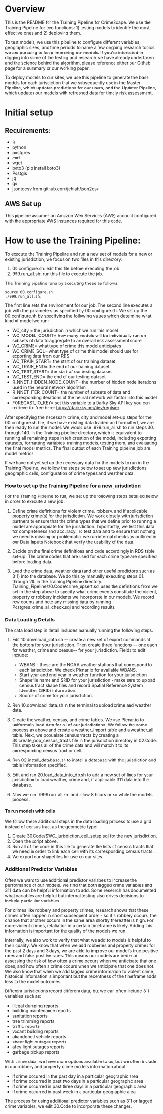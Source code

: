 # Overview

This is the README for the Training Pipeline for CrimeScape. We use the Training Pipeline for two functions: 1) testing models to identify the most effective ones and 2) deploying them.  

To test models, we use this pipeline to configure different variables, geographic sizes, and time periods to name a few ongoing research topics we are pursuing to keep improving our models. If you're interested in digging into some of the testing and research we have already undertaken and the science behind the algorithm, please reference either our Github page for a summary or our working paper. 

To deploy models to our sites, we use this pipeline to generate the base models for each jurisdiction that we subsequently use in the Master Pipeline, which updates predictions for our users, and the Updater Pipeline, which updates our models with refreshed data for timely risk assessment. 

# Initial setup

## Requirements: 
* R
* python
* postgres 
* curl 
* wget
* boto3 (pip install boto3)
* Postgis
* jq
* go
* jsontocsv from github.com/jehiah/json2csv

## AWS Set up
This pipeline assumes an Amazon Web Services (AWS) account configured with the appropriate AWS instances required for this code. 

# How to use the Training Pipeline:

To execute the Training Pipeline and run a new set of models for a new or existing jurisdiction, we focus on two files in this directory: 
 1. 00.configure.sh: edit this file before executing the job. 
 1. 999.run_all.sh: run this file to execute the job. 

The Training pipeline runs by executing these as follows: 
```
source 00.configure.sh
./999.run_all.sh. 
```

The first line sets the environment for our job. The second line executes a job with the parameters as specified by 00.configure.sh. We set up the 00.configure.sh by specifying the following values which determine what kind of model we run: 
* WC_city = the jurisdiction in which we run this model 
* WC_MODEL_COUNT= how many models will be individually run on subsets of data to aggregate to an overall risk assessment score
* WC_CRIME= what type of crime this model anticipates
* WC_CRIME_SQL= what type of crime this model should use for exporting data from our RDS
* WC_TRAIN_START= the start of our training dataset 
* WC_TRAIN_END= the end of our training dataset
* WC_TEST_START= the start of our testing dataset
* WC_TEST_END= the end of our testing dataset 
* R_NNET_HIDDEN_NODE_COUNT= the number of hidden node iterations used in the neural network algorithm
* R_NNET_ITER_COUNT= the number of subsets of data and corresponding iterations of the neural network will factor into this model 
* FORECAST_IO_KEY= set this variable to a Darky Sky API key you can retrieve for free here: https://darksky.net/dev/register

After specifying the necessary crime, city and model set-up steps for the 00.configure.sh file, if we have existing data loaded and formatted, we are then ready to run the model. We would use .999.run_all.sh to run steps 30. through 140. in the Training pipeline directory, which is equivalent to running all remaining steps in teh creation of the model, including exporting  datasets, formatting variables, training models, testing them, and evaluating the final model metrics. The final output of each Training pipeline job are model metrics.

If we have not yet set up the necessary data for the models to run in the Training Pipeline, we follow the steps below to set up new jurisdictions, geographic cells, configuration of crime types and weather data. 

### How to set up the Training Pipeline for a new jurisdiction

For the Training Pipeline to run, we set up the following steps detailed below in order to execute a new job. 

1. Define crime definitions for violent crime, robbery, and if applicable property crime(s) for the jurisdiction. We work closely with jurisdiction partners to ensure that the crime types that we define prior to running a model are appropriate for the jurisdiction. Importantly, we test this data for completeness and accuracy. To test data and to ensure that nothing we need is missing or problematic, we run internal checks as outlined in our Data Inputs Notebook that verify the usability of the data. 

2. Decide on the final crime definitions and code accordingly in RDS table set-up. The crime codes that are used for each crime type are specified before loading data. 

3. Load the crime data, weather data (and other useful predictors such as 311) into the  database. We do this by manually executing steps 01. through 20. in the Training Pipeline directory. Training_Pipeline/20.Code/crime_upsert.sql uses the definitions from we set in the step above to specify what crime events constitute the violent, property or robbery incidents we incorporate in our models. We record row counts and note any missing data by running Postgres_crime_all_check.sql and recording results. 

### Data Loading Details
The data load step in detail includes manually running the following steps. 

1. Edit 10.download_data.sh — create a new set of export commands at the bottom for your jurisdiction. Then create three functions -- one each for weather, crime and census-- for your jurisdiction. Fields to edit include:
	* WBANS - these are the NOAA weather stations that correspond to each jurisdiction. We check Plenar.io for available WBANS.
	* Start year and end year in weather function for your jurisdiction
	* Shapefile name and SRID for your jurisdiction - make sure to upload census tract shape files and record Spatial Reference System Identifier (SRID) information. 
	* Source of crime for your jurisdiction.

2. Run 10.download_data.sh in the terminal to upload crime and weather data.

3. Create the weather, census, and crime tables. We use Plenar.io to uniformally load data for all of our jurisdictions. We follow the same process as above and create a weather_import table and a weather_all table. Next, we popualate census tracts by creating a 30.create_pop_census_tracts file in the jurisdiction directory in 02.Code. This step takes all of the crime data and will match it to its corresponding census tract or cell. 

4. Run 02.install_database.sh to install a database with the jurisdiction and table information specified. 

5. Edit and run 20.load_data_into_db.sh to add a new set of lines for your jurisdiction to load weather, crime and, if applicable 311 data into the database.

6. Now we run ./999.run_all.sh. and allow 8 hours or so while the models process.

#### To run models with cells 
We follow these additional steps in the data loading process to use a grid instead of census tract as the geometric type: 

1. Create  30.Code/$WC_jurisdiction_cell_setup.sql for the new jurisdiction. 
2. Open the script above. 
3. Run all of the code in this file to generate the lists of census tracts that we need in order to link each cell with its corresponding census tracts.  
4. We export our shapefiles for use on our sites.

### Additional Predictor Variables 

Often we want to use additional predictor variabes to increase the performance of our models. We find that both lagged crime variables and 311 data can be helpful information to add. Some research has documented what variables are helpful but internal testing also drives decisions to include particular variables. 

For crimes like robbery and property crimes, research shows that these crimes often happen in short subsequent order - so if a robbery occurs, the chance that another occurs in the same area shortly thereafter is high. For more violent crimes, retaliation in a certain timeframe is likely. Adding this information is important for the quality of the models we run. 

Internally, we also work to verify that what we add to models is helpful to their quality. We know that when we add robberies and property crimes for the past 2 days and 3 days, we are able to improve our model's true positive rates and false positive rates. This means our models are better at assessing the risk of how often a crime occurs when we anticipate that one does, and how often a crime occurs when we anticipate that one does not. We also know that when we add lagged crime information to violent crime, historical information is important but the recentness of the timeframe adds less to the model outcomes. 

Different jurisdictions record different data, but we can often include 311 variables such as: 
* illegal dumping reports
* building maintenance reports
* sanitation reports 
* tree trimming reports
* traffic reports 
* vacant building reports
* abandoned vehicle reports 
* street light outages reports
* alley light outages reports
* garbage pickup reports

With crime data, we have more options available to us, but we often include in our robbery and property crime models information about
* if crime occured in the past day in a particular geographic area 
* if crime occurred in past two days in a particular geographic area
* if crime occurred in past three days in a particular geographic area
* if crime occurred in past week in a particular geographic area

The process for using additional predictor variables such as 311 or lagged crime variables, we edit 30.Code to incorporate these changes.  




